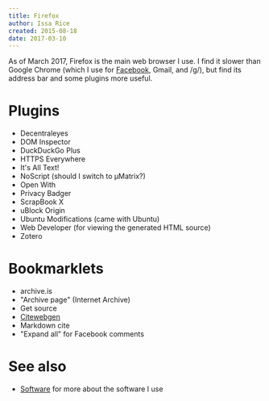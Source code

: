 ```yaml
---
title: Firefox
author: Issa Rice
created: 2015-08-18
date: 2017-03-10
---
```


As of March 2017, Firefox is the main web browser I use.
I find it slower than Google Chrome (which I use for
[Facebook](wiki/facebook.md), Gmail, and /g/), but find its address bar and some
plugins more useful.

# Plugins

- Decentraleyes
- DOM Inspector
- DuckDuckGo Plus
- HTTPS Everywhere
- It's All Text!
- NoScript (should I switch to μMatrix?)
- Open With
- Privacy Badger
- ScrapBook X
- uBlock Origin
- Ubuntu Modifications (came with Ubuntu)
- Web Developer (for viewing the generated HTML source)
- Zotero

# Bookmarklets

- archive.is
- "Archive page" (Internet Archive)
- Get source
- [Citewebgen](https://github.com/riceissa/citewebgen/)
- Markdown cite
- "Expand all" for Facebook comments

# See also

* [Software]() for more about the software I use
